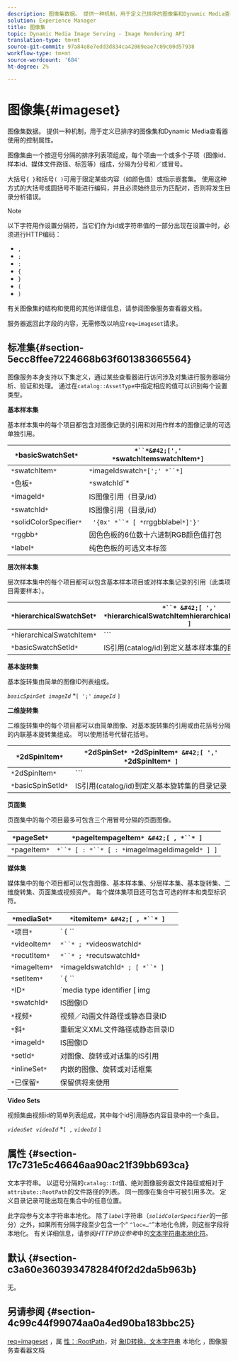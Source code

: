 ```yaml
---
description: 图像集数据。 提供一种机制，用于定义已排序的图像集和Dynamic Media查看器使用的控制属性。
solution: Experience Manager
title: 图像集
topic: Dynamic Media Image Serving - Image Rendering API
translation-type: tm+mt
source-git-commit: 97a84e8e7edd3d834ca42069eae7c09c00d57938
workflow-type: tm+mt
source-wordcount: '684'
ht-degree: 2%

---
```



# 图像集{#imageset}

图像集数据。 提供一种机制，用于定义已排序的图像集和Dynamic Media查看器使用的控制属性。

图像集由一个按逗号分隔的排序列表项组成，每个项由一个或多个子项（图像id、样本id、媒体文件路径、标签等）组成，分隔为分号和／或冒号。

大括号`{ }`和括号`( )`可用于限定某些内容（如颜色值）或指示嵌套集。 使用这种方式的大括号或圆括号不能进行编码，并且必须始终显示为匹配对，否则将发生目录分析错误。

>[!NOTE]
>
>以下字符用作设置分隔符，当它们作为id或字符串值的一部分出现在设置中时，必须进行HTTP编码：
>
>* `,`
>* `;`
>* `:`
>* `{`
>* `}`
>* `(`
>* `)`



有关图像集的结构和使用的其他详细信息，请参阅图像服务查看器文档。

服务器返回此字段的内容，无需修改以响应`req=imageset`请求。

## 标准集{#section-5ecc8ffee7224668b63f601383665564}

图像服务本身支持以下集定义，通过某些查看器进行访问涉及对集进行服务器端分析、验证和处理。 通过在`catalog::AssetType`中指定相应的值可以识别每个设置类型。

**基本样本集**

基本样本集中的每个项目都包含对图像记录的引用和对用作样本的图像记录的可选单独引用。

| `*`basicSwatchSet`*` | `*``*&#42;[',' *`swatchItemswatchItem`*]` |
|---|---|
| `*`swatchItem`*` | `*`imageIdswatch`*[';' *``*]` |
| `*`色板`*` | `*`swatchId`*|solidColorSpecifier` |
| `*`imageId`*` | IS图像引用（目录/id） |
| `*`swatchId`*` | IS图像引用（目录/id） |
| `*`solidColorSpecifier`*` | ` '{0x' *``* [ *`rrggbblabel`*]'}'` |
| `*`rggbb`*` | 固色色板的6位数十六进制RGB颜色值打包 |
| `*`label`*` | 纯色色板的可选文本标签 |

**层次样本集**

层次样本集中的每个项目都可以包含基本样本项目或对样本集记录的引用（此类项目需要样本）。

| `*`hierarchicalSwatchSet`*` | `*``* &#42;[ ',' *`hierarchicalSwatchItemhierarchicalSwatchItem`* ]` |
|---|---|
| `*`hierarchicalSwatchItem`*` | `*``* | { *``* ';' *`swatchIntembasicSwatchSetIdswatch`* }` |
| `*`basicSwatchSetId`*` | IS引用(catalog/id)到定义基本样本集的目录记录 |

**基本旋转集**

基本旋转集由简单的图像ID列表组成。

*`basicSpinSet imageId`*  *`[ ';'`  *`imageId`* `]`

**二维旋转集**

二维旋转集中的每个项目都可以由简单图像、对基本旋转集的引用或由花括号分隔的内联基本旋转集组成。 可以使用括号代替花括号。

| `*`2dSpinItem`*` | `*`2dSpinSet`* *`2dSpinItem`* &#42;[ ',' *`2dSpinItem`* ]` |
|---|---|
| `*`2dSpinItem`*` | `*``* | { '{' *``* '}' } | *`imageIdbasicSpinSetbasicSpinSetId`*` |
| `*`basicSpinSetId`*` | IS引用(catalog/id)到定义基本旋转集的目录记录 |

**页面集**

页面集中的每个项目最多可包含三个用冒号分隔的页面图像。

| `*`pageSet`*` | `*`pageItempageItem`* &#42;[ , *``* ]` |
|---|---|
| `*`pageItem`*` | `*``* [ : *``* [ : *`imageImageIdimageId`* ] ]` |

**媒体集**

媒体集中的每个项目都可以包含图像、基本样本集、分层样本集、基本旋转集、二维旋转集、页面集或视频资产。 每个媒体集项目还可包含可选的样本和类型标识符。

| `*`mediaSet`*` | `*`itemitem`* &#42;[ , *``* ]` |
|---|---|
| `*`项目`*` | ` { *``* | *``* | *``*}} | *``* } [ ; [ *``* ] [ ; [ *`videoItemrecutItemimageItemsetItemIDreserved`* ] ] ]` |
| `*`videoItem`*` | `*``* ; *`videoswatchId`*` |
| `*`recutItem`*` | `*``* ; *`recutswatchId`*` |
| `*`imageItem`*` | `*`imageIdswatchId`* ; [ *``* ]` |
| `*`setItem`*` | ` { *``* | { '{' *``* '}' } } ; *`setIdinlineSetswatchId`*` |
| `*`ID`*` | `media type identifier [ img | basic | advanced_image | img | img_set | advanced_imageset | advanced_swatchset | spin | video ]` |
| `*`swatchId`*` | IS图像ID |
| `*`视频`*` | 视频／动画文件路径或静态目录ID |
| `*`斜`*` | 重新定义XML文件路径或静态目录ID |
| `*`imageId`*` | IS图像ID |
| `*`setId`*` | 对图像、旋转或对话集的IS引用 |
| `*`inlineSet`*` | 内嵌的图像、旋转或对话框集 |
| `*`已保留`*` | 保留供将来使用 |

**Video Sets**

视频集由视频id的简单列表组成，其中每个id引用静态内容目录中的一个条目。

*`videoSet videoId`*  *`[ ,`  *`videoId`* `]`

## 属性 {#section-17c731e5c46646aa90ac21f39bb693ca}

文本字符串。 以逗号分隔的`catalog::Id`值、绝对图像服务器文件路径或相对于`attribute::RootPath`的文件路径的列表。 同一图像在集合中可被引用多次。 定义目录记录可能出现在集合中的任意位置。

此字段参与文本字符串本地化。 除了&#x200B;*`label`*&#x200B;字符串（*`solidColorSpecifier`*&#x200B;的一部分）之外，如果所有分隔字段至少包含一个“ `^loc=…^`”本地化令牌，则这些字段将本地化。 有关详细信息，请参阅&#x200B;*HTTP协议参考*&#x200B;中的[文本字符串本地化符](/help/aem-is-ir-api/is-api/http-ref/image-serving-api-ref/c-http-protocol-reference/c-syntax-and-features/r-text-string-localization.md)。

## 默认 {#section-c3a60e360393478284f0f2d2da5b963b}

无。

## 另请参阅 {#section-4c99c44f99074aa0a4ed90ba183bbc25}

[req=imageset](/help/aem-is-ir-api/is-api/http-ref/image-serving-api-ref/c-http-protocol-reference/c-command-reference/r-req/r-req.md) ，属 [性：:RootPath](/help/aem-is-ir-api/is-api/image-catalog/image-serving-api-ref/c-image-catalog-reference/c-attributes-reference/r-rootpath.md)，对 [象ID转换，文本字符串](/help/aem-is-ir-api/is-api/http-ref/image-serving-api-ref/c-http-protocol-reference/c-syntax-and-features/r-object-id-translation.md) 本地化 [](/help/aem-is-ir-api/is-api/http-ref/image-serving-api-ref/c-http-protocol-reference/c-syntax-and-features/r-text-string-localization.md) ，图像服务查看器文档
